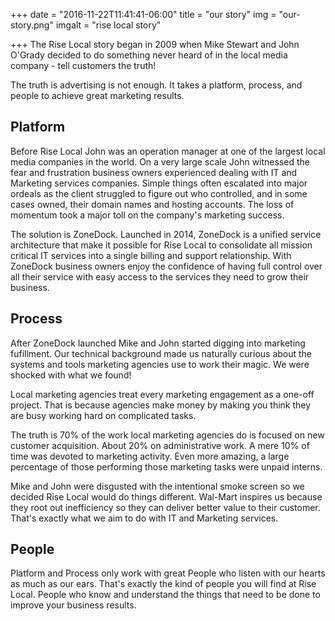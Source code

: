 +++
date = "2016-11-22T11:41:41-06:00"
title = "our story"
img = "our-story.png"
imgalt = "rise local story"

+++
The Rise Local story began in 2009 when Mike Stewart and John O'Grady decided to do something never heard of in the local media company - tell customers the truth!
<!--more-->

The truth is advertising is not enough. It takes a platform, process, and people to achieve great marketing results.

## Platform
Before Rise Local John was an operation manager at one of the largest local media companies in the world. On a very large scale John witnessed the fear and frustration business owners experienced dealing with IT and Marketing services companies. Simple things often escalated into major ordeals as the client struggled to figure out who controlled, and in some cases owned, their domain names and hosting accounts. The loss of momentum took a major toll on the company's marketing success.

The solution is ZoneDock. Launched in 2014, ZoneDock is a unified service architecture that make it possible for Rise Local to consolidate all mission critical IT services into a single billing and support relationship. With ZoneDock business owners enjoy the confidence of having full control over all their service with easy access to the services they need to grow their business.

## Process
After ZoneDock launched Mike and John started digging into marketing fufillment. Our technical background made us naturally curious about the systems and tools marketing agencies use to work their magic. We were shocked with what we found!

Local marketing agencies treat every marketing engagement as a one-off project. That is because agencies make money by making you think they are busy working hard on complicated tasks.

The truth is 70% of the work local marketing agencies do is focused on new customer acquisition. About 20% on administrative work. A mere 10% of time was devoted to marketing activity. Even more amazing, a large percentage of those performing those marketing tasks were unpaid interns.

Mike and John were disgusted with the intentional smoke screen so we decided Rise Local would do things different. Wal-Mart inspires us because they root out inefficiency so they can deliver better value to their customer. That's exactly what we aim to do with IT and Marketing services.

## People
Platform and Process only work with great People who listen with our hearts as much as our ears. That's exactly the kind of people you will find at Rise Local. People who know and understand the things that need to be done to improve your business results.
